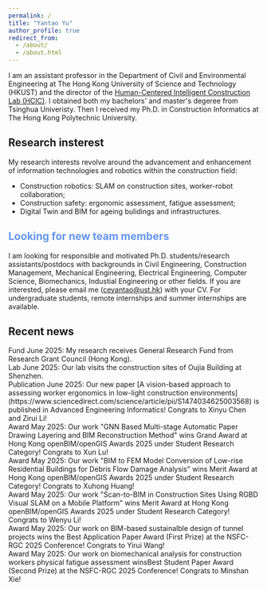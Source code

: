 ```yaml
---
permalink: /
title: "Yantao Yu"
author_profile: true
redirect_from: 
  - /about/
  - /about.html
---
```


I am an assistant professor in the Department of Civil and Environmental Engineering at The Hong Kong University of Science and Technology (HKUST) and the director of the [Human-Centered Intelligent Construction Lab (HCIC)](https://ceyantao.people.ust.hk/). I obtained both my bachelors' and master's degeree from Tsinghua Univeristy. Then I received my Ph.D. in Construction Informatics at The Hong Kong Polytechnic University. 

## Research insterest
My research interests revolve around the advancement and enhancement of information technologies and robotics within the construction field:
- Construction robotics: SLAM on construction sites, worker-robot collaboration;
- Construction safety: ergonomic assessment, fatigue assessment;
- Digital Twin and BIM for ageing bulidings and infrastructures.

## <span style="color: #6495ED;"> Looking for new team members</span>
I am looking for responsible and motivated Ph.D. students/research assistants/postdocs with backgrounds in Civil Engineering, Construction Management, Mechanical Engineering, Electrical Engineering, Computer Science, Biomechanics, Industial Engineering or other fields. 
If you are interested, please email me (ceyantao@ust.hk) with your CV. 
For undergraduate students, remote internships and summer internships are available.

## Recent news
<div class="news-item">
  <span class="category fund">Fund</span>
  June 2025: My research receives General Research Fund from Research Grant Council (Hong Kong).
</div>

<div class="news-item">
  <span class="category lab">Lab</span>
  June 2025: Our lab visits the construction sites of Oujia Building at Shenzhen.
</div>

<div class="news-item">
  <span class="category publication">Publication</span>
  June 2025: Our new paper [A vision-based approach to assessing worker ergonomics in low-light construction environments](https://www.sciencedirect.com/science/article/pii/S1474034625003568) is published in Advanced Engineering Informatics! Congrats to Xinyu Chen and Zirui Li!
</div>

<div class="news-item">
  <span class="category award">Award</span>
  May 2025: Our work "GNN Based Multi-stage Automatic Paper Drawing Layering and BIM Reconstruction Method" wins Grand Award at Hong Kong openBIM/openGIS Awards 2025 under Student Research Category! Congrats to Xun Lu!
</div>

<div class="news-item">
  <span class="category award">Award</span>
  May 2025: Our work "BIM to FEM Model Conversion of Low-rise Residential Buildings for Debris Flow Damage Analysis" wins Merit Award at Hong Kong openBIM/openGIS Awards 2025 under Student Research Category! Congrats to Xuhong Huang!
</div>

<div class="news-item">
  <span class="category award">Award</span>
  May 2025: Our work "Scan-to-BIM in Construction Sites Using RGBD Visual SLAM on a Mobile Platform" wins Merit Award at Hong Kong openBIM/openGIS Awards 2025 under Student Research Category! Congrats to Wenyu Li!
</div>

<div class="news-item">
  <span class="category award">Award</span>
  May 2025: Our work on BIM-based sustainalble design of tunnel projects wins the Best Application Paper Award (First Prize) at the NSFC-RGC 2025 Conference! Congrats to Yirui Wang!
</div>

<div class="news-item">
  <span class="category award">Award</span>
  May 2025: Our work on biomechanical analysis for construction workers physical fatigue assessment winsBest Student Paper Award (Second Prize)  at the NSFC-RGC 2025 Conference! Congrats to Minshan Xie!
</div>


